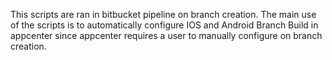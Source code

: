 This scripts are ran in bitbucket pipeline on branch creation. The main use of the scripts is to automatically configure IOS and Android Branch Build in appcenter since appcenter requires a user to manually configure on branch creation.
